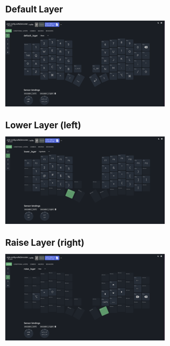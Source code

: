 
# Default Layer

![default_layer](img/layers/default_layer.png)

# Lower Layer (left)

![default_layer](img/layers/symbols.png)

# Raise Layer (right)

![default_layer](img/layers/nav.png)